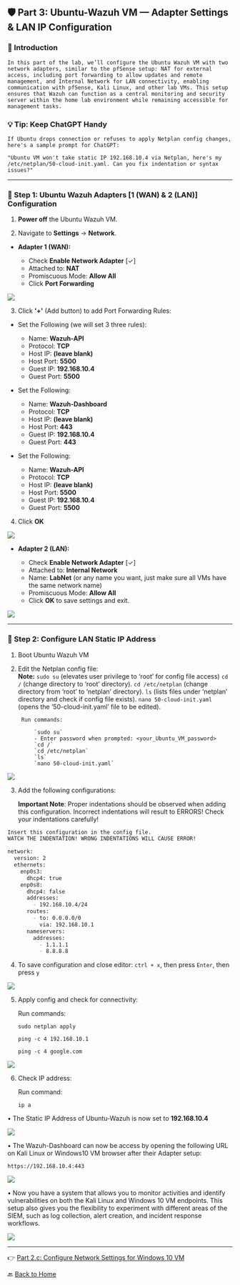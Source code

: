 ## 🛡️ Part 3: Ubuntu-Wazuh VM  — Adapter Settings & LAN IP Configuration

### 📌 Introduction

    In this part of the lab, we’ll configure the Ubuntu Wazuh VM with two network adapters, similar to the pfSense setup: NAT for external access, including port forwarding to allow updates and remote management, and Internal Network for LAN connectivity, enabling communication with pfSense, Kali Linux, and other lab VMs. This setup ensures that Wazuh can function as a central monitoring and security server within the home lab environment while remaining accessible for management tasks.

### 💡 Tip: Keep ChatGPT Handy

    If Ubuntu drops connection or refuses to apply Netplan config changes, here's a sample prompt for ChatGPT:  
    
    "Ubuntu VM won't take static IP 192.168.10.4 via Netplan, here's my /etc/netplan/50-cloud-init.yaml. Can you fix indentation or syntax issues?"

---

### 🔹 Step 1: Ubuntu Wazuh Adapters [1 (WAN) & 2 (LAN)] Configuration

1. **Power off** the Ubuntu Wazuh VM.

2. Navigate to **Settings** → **Network**.

- **Adapter 1 (WAN):**

  - Check **Enable Network Adapter** [✓]
  - Attached to: **NAT**
  - Promiscuous Mode: **Allow All**
  - Click **Port Forwarding**

![](../images/11u3-images/1.png)

3. Click **'+'** (Add button) to add Port Forwarding Rules:

- Set the Following (we will set 3 three rules):

  - Name: **Wazuh-API**
  - Protocol: **TCP**
  - Host IP: **(leave blank)**
  - Host Port: **5500**
  - Guest IP: **192.168.10.4**
  - Guest Port: **5500**

- Set the Following:

  - Name: **Wazuh-Dashboard**
  - Protocol: **TCP**
  - Host IP: **(leave blank)**
  - Host Port: **443**
  - Guest IP: **192.168.10.4**
  - Guest Port: **443**

- Set the Following:

  - Name: **Wazuh-API**
  - Protocol: **TCP**
  - Host IP: **(leave blank)**
  - Host Port: **5500**
  - Guest IP: **192.168.10.4**
  - Guest Port: **5500**

4. Click **OK**
	
![](../images/11u3-images/2.png)

- **Adapter 2 (LAN):**

  - Check **Enable Network Adapter** [✓]
  - Attached to: **Internal Network**
  - Name: **LabNet** (or any name you want, just make sure all VMs have the same network name)
  - Promiscuous Mode: **Allow All**
  - Click **OK** to save settings and exit.  

![](../images/11u3-images/3.png)

---

### 🔹 Step 2: Configure LAN Static IP Address

1. Boot Ubuntu Wazuh VM

2. Edit the Netplan config file:<br>
**Note:** `sudo su` (elevates user privilege to ‘root’ for config file access)
            `cd /`  (change directory to ‘root’ directory).
            `cd /etc/netplan`  (change directory from ‘root’ to ‘netplan’ directory).
            `ls` (lists files under ‘netplan’ directory and check if config file exists).
            `nano 50-cloud-init.yaml`  (opens the ’50-cloud-init.yaml’ file to be edited).
            
            
        Run commands:

            `sudo su`
            - Enter password when prompted: <your_Ubuntu_VM_password> 
            `cd /`
            `cd /etc/netplan`
            `ls` 
            `nano 50-cloud-init.yaml`

![](../images/11u3-images/4.png)

3. Add the following configurations:

	**Important Note**: Proper indentations should be observed when adding this configuration. Incorrect indentations will result to ERRORS! Check your indentations carefully!
```markdown
Insert this configuration in the config file.
WATCH THE INDENTATION! WRONG INDENTATIONS WILL CAUSE ERROR!

network:
  version: 2
  ethernets:
    enp0s3:
      dhcp4: true
    enp0s8:
      dhcp4: false
      addresses:
        - 192.168.10.4/24
      routes:
        - to: 0.0.0.0/0
          via: 192.168.10.1
      nameservers:
        addresses:
          - 1.1.1.1
          - 8.8.8.8
```

4. To save configuration and close editor: `ctrl + x`, then press `Enter`, then press `y`

![](../images/11u3-images/5.png)

5. Apply config and check for connectivity:

    Run commands:
                
    `sudo netplan apply`

    `ping -c 4 192.168.10.1`

    `ping -c 4 google.com`

![](../images/11u3-images/6.png) 

6. Check IP address:

    Run command:
    
    `ip a`

•	The Static IP Address of Ubuntu-Wazuh is now set to **192.168.10.4**

![](../images/11u3-images/7.png)

•	The Wazuh-Dashboard can now be access by opening the following URL on Kali Linux or Windows10 VM browser after their Adapter setup:
	
	https://192.168.10.4:443

![](../images/11u3-images/8.png)

•	Now you have a system that allows you to monitor activities and identify vulnerabilities on both the Kali Linux and Windows 10 VM endpoints. This setup also gives you the flexibility to experiment with different areas of the SIEM, such as log collection, alert creation, and incident response workflows.

![](../images/11u3-images/9.png)

---
👉 [Part 2.c: Configure Network Settings for Windows 10 VM](/12w4.md) 

🔙 [Back to Home](../index.md) 
